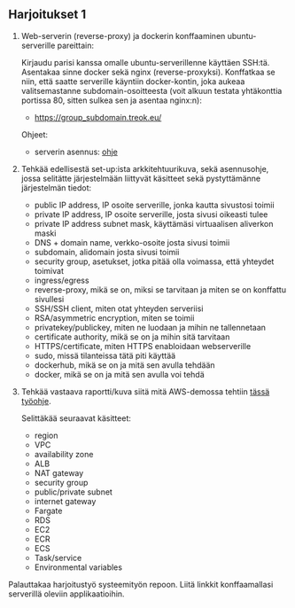 ## Harjoitukset 1

1. Web-serverin (reverse-proxy) ja dockerin konffaaminen ubuntu-serverille pareittain:

    Kirjaudu parisi kanssa omalle ubuntu-serverillenne käyttäen SSH:tä. Asentakaa sinne docker sekä nginx (reverse-proxyksi). Konffatkaa se niin, että saatte serverille käyntiin docker-kontin, joka aukeaa valitsemastanne subdomain-osoitteesta (voit alkuun testata yhtäkonttia portissa 80, sitten sulkea sen ja asentaa nginx:n):

    - https://group_subdomain.treok.eu/

    Ohjeet:
    - serverin asennus: [ohje](https://otredu.github.io/devops/csc_setup.html) 

2. Tehkää edellisestä set-up:ista arkkitehtuurikuva, sekä asennusohje, jossa selitätte järjestelmään liittyvät käsitteet sekä pystyttämänne järjestelmän tiedot:

    - public IP address, IP osoite serverille, jonka kautta sivustosi toimii
    - private IP address, IP osoite serverille, josta sivusi oikeasti tulee
    - private IP address subnet mask, käyttämäsi virtuaalisen aliverkon maski
    - DNS + domain name, verkko-osoite josta sivusi toimii
    - subdomain, alidomain josta sivusi toimii
    - security group, asetukset, jotka pitää olla voimassa, että yhteydet toimivat
    - ingress/egress
    - reverse-proxy, mikä se on, miksi se tarvitaan ja miten se on konffattu sivullesi
    - SSH/SSH client, miten otat yhteyden serveriisi
    - RSA/asymmetric encryption, miten se toimii 
    - privatekey/publickey, miten ne luodaan ja mihin ne tallennetaan
    - certificate authority, mikä se on ja mihin sitä tarvitaan
    - HTTPS/certificate, miten HTTPS enabloidaan webserverille
    - sudo, missä tilanteissa tätä piti käyttää
    - dockerhub, mikä se on ja mitä sen avulla tehdään
    - docker, mikä se on ja mitä sen avulla voi tehdä

3. Tehkää vastaava raportti/kuva siitä mitä AWS-demossa tehtiin [tässä työohje](https://container-workshop.juhala.people.aws.dev/). 

    Selittäkää seuraavat käsitteet:

    - region
    - VPC
    - availability zone
    - ALB
    - NAT gateway
    - security group
    - public/private subnet
    - internet gateway
    - Fargate
    - RDS 
    - EC2
    - ECR
    - ECS
    - Task/service
    - Environmental variables
     
Palauttakaa harjoitustyö systeemityön repoon. Liitä linkkit konffaamallasi serverillä oleviin applikaatioihin.